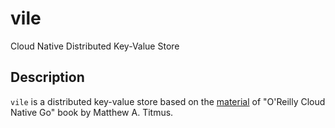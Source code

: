 # vile
Cloud Native Distributed Key-Value Store

## Description

`vile` is a distributed key-value store based on the [material](https://github.com/RohitKochhar/cloud-native-go) of "O'Reilly Cloud Native Go" book by Matthew A. Titmus.

